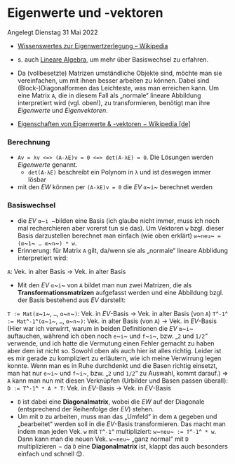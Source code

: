 # Eigenwerte und -vektoren
Angelegt Dienstag 31 Mai 2022


* [Wissenswertes zur Eigenwertzerlegung – Wikipedia](https://en.wikipedia.org/wiki/Eigendecomposition_of_a_matrix#Useful_facts_regarding_eigenvalues)
* s. auch [Lineare Algebra](../Lineare_Algebra.md), um mehr über Basiswechsel zu erfahren.



* Da (vollbesetzte) Matrizen umständliche Objekte sind, möchte man sie vereinfachen, um mit ihnen besser arbeiten zu können. Dabei sind (Block-)Diagonalformen das Leichteste, was man erreichen kann. Um eine Matrix ``A``, die in diesem Fall als „normale“ lineare Abbildung interpretiert wird (vgl. oben!), zu transformieren, benötigt man ihre *Eigenwerte* und *Eigenvektoren*.
* [Eigenschaften von Eigenwerte & -vektoren − Wikipedia [de]](https://de.wikipedia.org/wiki/Eigenwertproblem#Eigenschaften)


### Berechnung

* ``Av = λv <=> (A-λE)v = 0 <=> det(A-λE) = 0``. Die Lösungen werden *Eigenwerte* genannt.
	* ``det(A-λE)`` beschreibt ein Polynom in ``λ`` und ist deswegen immer lösbar
* mit den *EW* können per ``(A-λE)v = 0`` die *EV* ``α``~``i``~ berechnet werden


### Basiswechsel

* die *EV* ``α``~``i ``~bilden eine Basis (ich glaube nicht immer, muss ich noch mal recherchieren aber vorerst tun sie das). Um Vektoren ``w`` bzgl. dieser Basis darzustellen berechnet man einfach (wie oben erklärt) ``w``~``neu``~`` = (α``~``1``~`` … α``~``n``~``) * w``.
* Erinnerung: für Matrix ``A`` gilt, da/wenn sie als „normale“ lineare Abblidung interpretiert wird:

``A``: Vek. in alter Basis → Vek. in alter Basis

* Mit den *EV* ``α``~``i``~ von ``A`` bildet man nun zwei Matrizen, die als **Transformationsmatrizen** aufgefasst werden und eine Abbildung bzgl. der Basis bestehend aus *EV* darstellt:

``T := Mat(α``~``1``~, ``…``, ``α``~``n``~``)``: Vek. in *EV*-Basis → Vek. in alter Basis (von ``A``)
``T``^``-1``^`` := Mat``^``-1``^``(α``~``1``~, ``…``, ``α``~``n``~``)``: Vek. in alter Basis (von ``A``) → Vek. in  *EV*-Basis
(Hier war ich verwirrt, warum in beiden Definitionen die *EV* ``α``~``i``~ auftauchen, während ich oben noch ``e``~``i``~ und ``f``~``i``~, bzw. „``2`` und ``1/2``“ verwende, und ich hatte die Vermutung einen Fehler gemacht zu haben aber dem ist nicht so. Sowohl oben als auch hier ist alles richtig. Leider ist es mir gerade zu kompliziert zu erläutern, wie ich meine Verwirrung legen konnte. Wenn man es in Ruhe durchdenkt und die Basen richtig einsetzt, man hat nur ``e``~``i``~ und ``f``~``i``~, bzw. „``2`` und ``1/2``“ zu Auswahl, kommt darauf.)
⇒ ``A`` kann man nun mit diesen Verknüpfen (Urbilder und Basen passen überall):
``D := T``^``-1``^`` * A * T``: Vek. in *EV*-Basis → Vek. in *EV*-Basis

* ``D`` ist dabei eine **Diagonalmatrix**, wobei die *EW* auf der Diagonale (entsprechend der Reihenfolge der *EV*) stehen.
* Um mit ``D`` zu arbeiten, muss man das „Umfeld“ in dem ``A`` gegeben und „bearbeitet“ werden soll in die *EV*-Basis transformieren. Das macht man indem man jeden Vek. ``w`` mit ``T``^``-1``^ multipliziert: ``w``~``neu``~`` := T``^``-1``^`` * w``. Dann kann man die neuen Vek. ``w``~``neu``~ „ganz normal“ mit ``D`` multiplizieren − da ``D`` eine **Diagonalmatrix** ist, klappt das auch besonders einfach und schnell 😊️.


